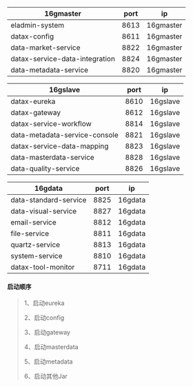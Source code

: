 | 16gmaster                      | port | ip             |
|--------------------------------| ---- | -------------- |
| eladmin-system                 | 8613 | 16gmaster  |
| datax-config                   | 8611 | 16gmaster  |
| data-market-service      | 8822 | 16gmaster  |
| datax-service-data-integration | 8824 | 16gmaster  |
| data-metadata-service    | 8820 | 16gmaster  |

| 16gslave                      | port | ip             |
|-------------------------------| ---- | -------------- |
| datax-eureka                  | 8610 | 16gslave    |
| datax-gateway                 | 8612 | 16gslave    |
| datax-service-workflow        | 8814 | 16gslave    |
| data-metadata-service-console    | 8821 | 16gslave    |
| datax-service-data-mapping    | 8823 | 16gslave    |
| data-masterdata-service | 8828 | 16gslave    |
| data-quality-service    | 8826 | 16gslave    |

| 16gdata               | port | ip             |
|-----------------------| ---- | -------------- |
| data-standard-service | 8825 | 16gdata |
| data-visual-service   | 8827 | 16gdata |
| email-service         | 8812 | 16gdata |
| file-service          | 8811 | 16gdata |
| quartz-service        | 8813 | 16gdata |
| system-service        | 8810 | 16gdata |
| datax-tool-monitor    | 8711 | 16gdata |


#### 启动顺序

> 1、启动eureka
> 
> 2、启动config
>
> 3、启动gateway
>
> 4、启动masterdata
>
> 5、启动metadata
>
> 6、启动其他Jar